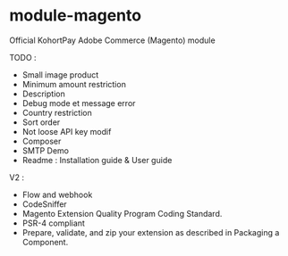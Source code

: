 # module-magento

Official KohortPay Adobe Commerce (Magento) module

TODO :
- Small image product
- Minimum amount restriction 
- Description 
- Debug mode et message error
- Country restriction
- Sort order
- Not loose API key modif
- Composer
- SMTP Demo
- Readme : Installation guide & User guide


V2 : 
- Flow and webhook
- CodeSniffer
- Magento Extension Quality Program Coding Standard.
- PSR-4 compliant
- Prepare, validate, and zip your extension as described in Packaging a Component.